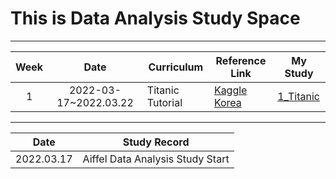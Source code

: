 # This is Data Analysis Study Space
---

|Week|Date|Curriculum|Reference Link|My Study|
|:---:|:---:|---|---|---|
|1|2022-03-17~2022.03.22|Titanic Tutorial|[Kaggle Korea](https://kaggle-kr.tistory.com/17?category=868316])|[1_Titanic](https://github.com/youngchurl/Data-Analysis-Study/tree/main/1_Titanic)

---

|Date|Study Record|
|:---:|:---:|
|2022.03.17|Aiffel Data Analysis Study Start|
